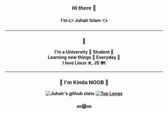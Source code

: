 <div align="center">
<h3>
<i>Hi there</i> 👋
</h3>
<h4>
I'm 👉 <b>Juhair Islam<b> 👈
</h4>
<hr>
<h3>🔰</h3>
I'm a University 📖 Student 🧠
<br/>
Learning new things 🎁 Everyday 🤯
<br/>
I love Linux ☣️, JS ☢️❗️

<hr>
<h3>
💩 I'm Kinda NOOB 💩
</h3>

![Juhair's github stats](https://github-readme-stats.vercel.app/api?username=Error6251&show_icons=true&theme=radical)
[![Top Langs](https://github-readme-stats.vercel.app/api/top-langs/?username=Error6251&layout=compact&show_icons=true&theme=radical)](https://github.com/Error6251/Error6251)
<br/>

<h3>💤😪💤</h3>

</div>

